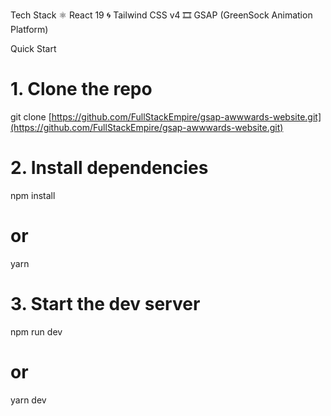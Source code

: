 Tech Stack
⚛️ React 19
🌀 Tailwind CSS v4
🎞️ GSAP (GreenSock Animation Platform)

Quick Start
# 1. Clone the repo
git clone [https://github.com/FullStackEmpire/gsap-awwwards-website.git](https://github.com/FullStackEmpire/gsap-awwwards-website.git)

# 2. Install dependencies
npm install
# or
yarn

# 3. Start the dev server
npm run dev
# or
yarn dev